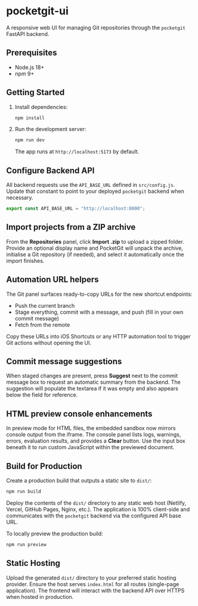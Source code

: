 # pocketgit-ui

A responsive web UI for managing Git repositories through the `pocketgit` FastAPI backend.

## Prerequisites

- Node.js 18+
- npm 9+

## Getting Started

1. Install dependencies:

   ```bash
   npm install
   ```

2. Run the development server:

   ```bash
   npm run dev
   ```

   The app runs at `http://localhost:5173` by default.

## Configure Backend API

All backend requests use the `API_BASE_URL` defined in `src/config.js`. Update that constant to point to your deployed `pocketgit` backend when necessary.

```js
export const API_BASE_URL = "http://localhost:8000";
```

## Import projects from a ZIP archive

From the **Repositories** panel, click **Import .zip** to upload a zipped folder. Provide an optional display name and PocketGit will unpack the archive, initialise a Git repository (if needed), and select it automatically once the import finishes.

## Automation URL helpers

The Git panel surfaces ready-to-copy URLs for the new shortcut endpoints:

- Push the current branch
- Stage everything, commit with a message, and push (fill in your own commit message)
- Fetch from the remote

Copy these URLs into iOS Shortcuts or any HTTP automation tool to trigger Git actions without opening the UI.

## Commit message suggestions

When staged changes are present, press **Suggest** next to the commit message box to request an automatic summary from the backend. The suggestion will populate the textarea if it was empty and also appears below the field for reference.

## HTML preview console enhancements

In preview mode for HTML files, the embedded sandbox now mirrors console output from the iframe. The console panel lists logs, warnings, errors, evaluation results, and provides a **Clear** button. Use the input box beneath it to run custom JavaScript within the previewed document.

## Build for Production

Create a production build that outputs a static site to `dist/`:

```bash
npm run build
```

Deploy the contents of the `dist/` directory to any static web host (Netlify, Vercel, GitHub Pages, Nginx, etc.). The application is 100% client-side and communicates with the `pocketgit` backend via the configured API base URL.

To locally preview the production build:

```bash
npm run preview
```

## Static Hosting

Upload the generated `dist/` directory to your preferred static hosting provider. Ensure the host serves `index.html` for all routes (single-page application). The frontend will interact with the backend API over HTTPS when hosted in production.
